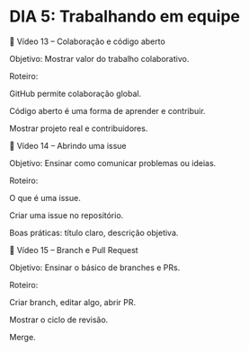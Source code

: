 # DIA 5: Trabalhando em equipe

🎥 Vídeo 13 – Colaboração e código aberto

Objetivo: Mostrar valor do trabalho colaborativo.

Roteiro:

GitHub permite colaboração global.

Código aberto é uma forma de aprender e contribuir.

Mostrar projeto real e contribuidores.

🎥 Vídeo 14 – Abrindo uma issue

Objetivo: Ensinar como comunicar problemas ou ideias.

Roteiro:

O que é uma issue.

Criar uma issue no repositório.

Boas práticas: título claro, descrição objetiva.

🎥 Vídeo 15 – Branch e Pull Request

Objetivo: Ensinar o básico de branches e PRs.

Roteiro:

Criar branch, editar algo, abrir PR.

Mostrar o ciclo de revisão.

Merge.

